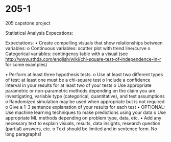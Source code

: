 # 205-1
205 capstone project


Statistical Analysis Expecations: 

Expectations:
• Create compelling visuals that show relationships between variables:
o Continuous variables: scatter plot with trend line/curve
o Categorical variables: contingency table with a visual (see
http://www.sthda.com/english/wiki/chi-square-test-of-independence-in-r for some
examples)

• Perform at least three hypothesis tests.
o Use at least two different types of test; at least one must be a chi-square test
o Include a confidence interval in your results for at least two of your tests
o Use appropriate parametric or non-parametric methods depending on the claim you are
investigating, variable type (categorical, quantitative), and test assumptions
o Randomized simulation may be used when appropriate but is not required
o Give a 1-3 sentence explanation of your results for each test
• OPTIONAL: Use machine learning techniques to make predictions using your data
o Use appropriate ML methods depending on problem type, data, etc.
• Add any necessary text to explain visuals, results, data insights, research question (partial)
answers, etc.
o Text should be limited and in sentence form. No long paragraphs!